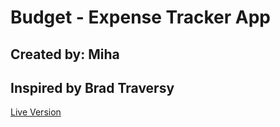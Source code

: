 # Budget - Expense Tracker App

## Created by: Miha
## Inspired by Brad Traversy

[Live Version](https://boring-khorana-854c7c.netlify.app/)

